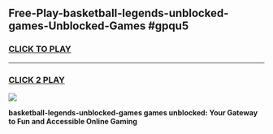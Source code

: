 
## Free-Play-basketball-legends-unblocked-games-Unblocked-Games #gpqu5
<h3>
<a href="https://news.freeplayer.one?title=basketball-legends-unblocked-games&ref=8M">CLICK TO PLAY</a></h3>
<hr>

<h3>
<a href="https://news.freeplayer.one?title=basketball-legends-unblocked-games&ref=8M">CLICK 2 PLAY</a>
  
</h3>

<a href="https://news.freeplayer.one?title=basketball-legends-unblocked-games&ref=8M"><img src="https://clearcache.store/games.png"></a>


**basketball-legends-unblocked-games games unblocked: Your Gateway to Fun and Accessible Online Gaming**

